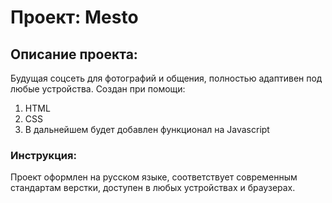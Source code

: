 # Проект: Mesto

## Описание проекта:

Будущая соцсеть для фотографий и общения, полностью адаптивен под любые устройства.
Создан при помощи:
1. HTML
2. CSS
3. В дальнейшем будет добавлен функционал на Javascript

### Инструкция:

Проект оформлен на русском языке, соответствует современным стандартам верстки, доступен в любых устройствах и браузерах.

